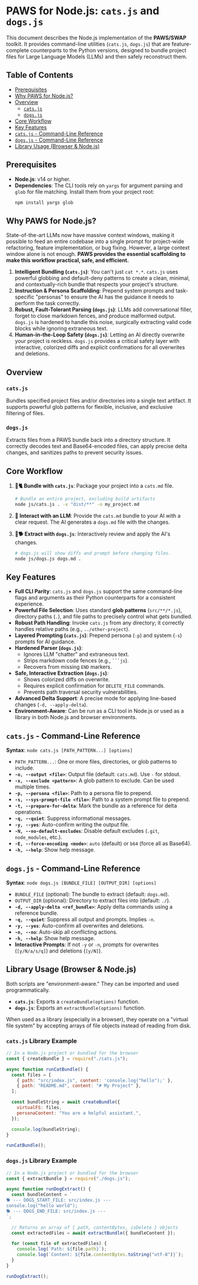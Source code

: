# PAWS for Node.js: `cats.js` and `dogs.js`

This document describes the Node.js implementation of the **PAWS/SWAP** toolkit. It provides command-line utilities (`cats.js`, `dogs.js`) that are feature-complete counterparts to the Python versions, designed to bundle project files for Large Language Models (LLMs) and then safely reconstruct them.

## Table of Contents

- [Prerequisites](#prerequisites)
- [Why PAWS for Node.js?](#why-paws-for-nodejs)
- [Overview](#overview)
  - [`cats.js`](#catsjs)
  - [`dogs.js`](#dogsjs)
- [Core Workflow](#core-workflow)
- [Key Features](#key-features)
- [`cats.js` - Command-Line Reference](#catsjs---command-line-reference)
- [`dogs.js` - Command-Line Reference](#dogsjs---command-line-reference)
- [Library Usage (Browser & Node.js)](#library-usage-browser--nodejs)

## Prerequisites

- **Node.js**: v14 or higher.
- **Dependencies**: The CLI tools rely on `yargs` for argument parsing and `glob` for file matching. Install them from your project root:
  ```bash
  npm install yargs glob
  ```

## Why PAWS for Node.js?

State-of-the-art LLMs now have massive context windows, making it possible to feed an entire codebase into a single prompt for project-wide refactoring, feature implementation, or bug fixing. However, a large context window alone is not enough. **PAWS provides the essential scaffolding to make this workflow practical, safe, and efficient.**

1.  **Intelligent Bundling (`cats.js`)**: You can't just `cat *.*`. `cats.js` uses powerful globbing and default-deny patterns to create a clean, minimal, and contextually-rich bundle that respects your project's structure.
2.  **Instruction & Persona Scaffolding**: Prepend system prompts and task-specific "personas" to ensure the AI has the guidance it needs to perform the task correctly.
3.  **Robust, Fault-Tolerant Parsing (`dogs.js`)**: LLMs add conversational filler, forget to close markdown fences, and produce malformed output. `dogs.js` is hardened to handle this noise, surgically extracting valid code blocks while ignoring extraneous text.
4.  **Human-in-the-Loop Safety (`dogs.js`)**: Letting an AI directly overwrite your project is reckless. `dogs.js` provides a critical safety layer with interactive, colorized diffs and explicit confirmations for all overwrites and deletions.

## Overview

### `cats.js`

Bundles specified project files and/or directories into a single text artifact. It supports powerful glob patterns for flexible, inclusive, and exclusive filtering of files.

### `dogs.js`

Extracts files from a PAWS bundle back into a directory structure. It correctly decodes text and Base64-encoded files, can apply precise delta changes, and sanitizes paths to prevent security issues.

## Core Workflow

1.  **🧶🐈 Bundle with `cats.js`**: Package your project into a `cats.md` file.

    ```bash
    # Bundle an entire project, excluding build artifacts
    node js/cats.js . -x "dist/**" -o my_project.md
    ```

2.  **🤖 Interact with an LLM**: Provide the `cats.md` bundle to your AI with a clear request. The AI generates a `dogs.md` file with the changes.

3.  **🥏🐕 Extract with `dogs.js`**: Interactively review and apply the AI's changes.
    ```bash
    # dogs.js will show diffs and prompt before changing files.
    node js/dogs.js dogs.md .
    ```

## Key Features

- **Full CLI Parity**: `cats.js` and `dogs.js` support the same command-line flags and arguments as their Python counterparts for a consistent experience.
- **Powerful File Selection**: Uses standard **glob patterns** (`src/**/*.js`), directory paths (`.`), and file paths to precisely control what gets bundled.
- **Robust Path Handling**: Invoke `cats.js` from any directory; it correctly handles relative paths (e.g., `../other-project`).
- **Layered Prompting (`cats.js`)**: Prepend persona (`-p`) and system (`-s`) prompts for AI guidance.
- **Hardened Parser (`dogs.js`)**:
  - Ignores LLM "chatter" and extraneous text.
  - Strips markdown code fences (e.g., ` ```js `).
  - Recovers from missing `END` markers.
- **Safe, Interactive Extraction (`dogs.js`)**:
  - Shows colorized diffs on overwrite.
  - Requires explicit confirmation for `DELETE_FILE` commands.
  - Prevents path traversal security vulnerabilities.
- **Advanced Delta Support**: A precise mode for applying line-based changes (`-d, --apply-delta`).
- **Environment-Aware**: Can be run as a CLI tool in Node.js or used as a library in both Node.js and browser environments.

## `cats.js` - Command-Line Reference

**Syntax**: `node cats.js [PATH_PATTERN...] [options]`

- `PATH_PATTERN...`: One or more files, directories, or glob patterns to include.
- **`-o, --output <file>`**: Output file (default: `cats.md`). Use `-` for stdout.
- **`-x, --exclude <pattern>`**: A glob pattern to exclude. Can be used multiple times.
- **`-p, --persona <file>`**: Path to a persona file to prepend.
- **`-s, --sys-prompt-file <file>`**: Path to a system prompt file to prepend.
- **`-t, --prepare-for-delta`**: Mark the bundle as a reference for delta operations.
- **`-q, --quiet`**: Suppress informational messages.
- **`-y, --yes`**: Auto-confirm writing the output file.
- **`-N, --no-default-excludes`**: Disable default excludes (`.git`, `node_modules`, etc.).
- **`-E, --force-encoding <mode>`**: `auto` (default) or `b64` (force all as Base64).
- **`-h, --help`**: Show help message.

## `dogs.js` - Command-Line Reference

**Syntax**: `node dogs.js [BUNDLE_FILE] [OUTPUT_DIR] [options]`

- `BUNDLE_FILE` (optional): The bundle to extract (default: `dogs.md`).
- `OUTPUT_DIR` (optional): Directory to extract files into (default: `./`).
- **`-d, --apply-delta <ref_bundle>`**: Apply delta commands using a reference bundle.
- **`-q, --quiet`**: Suppress all output and prompts. Implies `-n`.
- **`-y, --yes`**: Auto-confirm all overwrites and deletions.
- **`-n, --no`**: Auto-skip all conflicting actions.
- **`-h, --help`**: Show help message.
- **Interactive Prompts**: If not `-y` or `-n`, prompts for overwrites (`[y/N/a/s/q]`) and deletions (`[y/N]`).

## Library Usage (Browser & Node.js)

Both scripts are "environment-aware." They can be imported and used programmatically.

- **`cats.js`**: Exports a `createBundle(options)` function.
- **`dogs.js`**: Exports an `extractBundle(options)` function.

When used as a library (especially in a browser), they operate on a "virtual file system" by accepting arrays of file objects instead of reading from disk.

### `cats.js` Library Example

```javascript
// In a Node.js project or bundled for the browser
const { createBundle } = require("./cats.js");

async function runCatBundle() {
  const files = [
    { path: "src/index.js", content: 'console.log("hello");' },
    { path: "README.md", content: "# My Project" },
  ];

  const bundleString = await createBundle({
    virtualFS: files,
    personaContent: "You are a helpful assistant.",
  });

  console.log(bundleString);
}

runCatBundle();
```

### `dogs.js` Library Example

```javascript
// In a Node.js project or bundled for the browser
const { extractBundle } = require("./dogs.js");

async function runDogExtract() {
  const bundleContent = `
🐕 --- DOGS_START_FILE: src/index.js ---
console.log("hello world");
🐕 --- DOGS_END_FILE: src/index.js ---
`;

  // Returns an array of { path, contentBytes, isDelete } objects
  const extractedFiles = await extractBundle({ bundleContent });

  for (const file of extractedFiles) {
    console.log(`Path: ${file.path}`);
    console.log(`Content: ${file.contentBytes.toString("utf-8")}`);
  }
}

runDogExtract();
```
